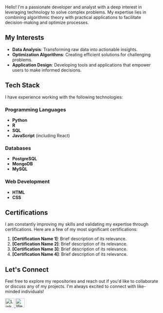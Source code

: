 <p>Hello! I'm a passionate developer and analyst with a deep interest in leveraging technology to solve complex problems. My expertise lies in combining algorithmic theory with practical applications to facilitate decision-making and optimize processes.</p>

<h2>My Interests</h2>
<ul>
    <li><strong>Data Analysis</strong>: Transforming raw data into actionable insights.</li>
    <li><strong>Optimization Algorithms</strong>: Creating efficient solutions for challenging problems.</li>
    <li><strong>Application Design</strong>: Developing tools and applications that empower users to make informed decisions.</li>
</ul>

<h2>Tech Stack</h2>
<p>I have experience working with the following technologies:</p>

<h3>Programming Languages</h3>
<ul>
    <li><strong>Python</strong></li>
    <li><strong>R</strong></li>
    <li><strong>SQL</strong></li>
    <li><strong>JavaScript</strong> (including React)</li>
</ul>

<h3>Databases</h3>
<ul>
    <li><strong>PostgreSQL</strong></li>
    <li><strong>MongoDB</strong></li>
    <li><strong>MySQL</strong></li>
</ul>

<h3>Web Development</h3>
<ul>
    <li><strong>HTML</strong></li>
    <li><strong>CSS</strong></li>
</ul>

<h2>Certifications</h2>
<p>I am constantly improving my skills and validating my expertise through certifications. Here are a few of my most significant certifications:</p>
<ol>
    <li><strong>[Certification Name 1]</strong>: Brief description of its relevance.</li>
    <li><strong>[Certification Name 2]</strong>: Brief description of its relevance.</li>
    <li><strong>[Certification Name 3]</strong>: Brief description of its relevance.</li>
    <li><strong>[Certification Name 4]</strong>: Brief description of its relevance.</li>
</ol>

<h2>Let's Connect</h2>
<p>Feel free to explore my repositories and reach out if you'd like to collaborate or discuss any of my projects. I'm always excited to connect with like-minded individuals!</p>

<p>
    <a href="https://linkedin.com/in/your-profile" target="_blank">
        <img src="https://cdn-icons-png.flaticon.com/512/174/174857.png" alt="LinkedIn" width="30" height="30">
    </a>
    <a href="https://yourwebsite.com" target="_blank">
        <img src="https://cdn-icons-png.flaticon.com/512/2721/2721299.png" alt="Website" width="30" height="30">
    </a>
</p>

